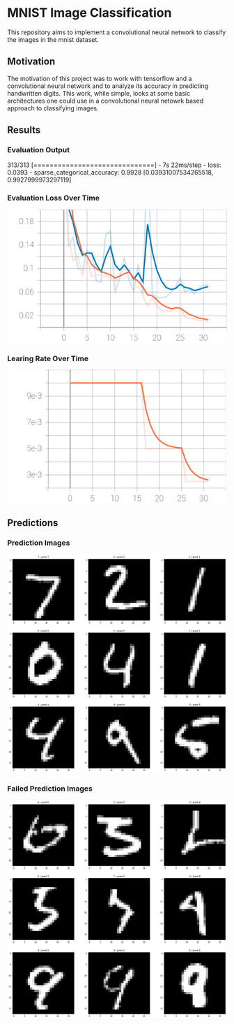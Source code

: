 # MNIST Image Classification
This repository aims to implement a convolutional neural network to classify the images in the mnist dataset.

## Motivation
The motivation of this project was to work with tensorflow and a convolutional neural network and to analyze its accuracy in predicting handwritten digits. This work, while simple, looks at some basic architectures one could use in a convolutional neural netowrk based approach to classifying images.

## Results
### Evaluation Output
313/313 [==============================] - 7s 22ms/step - loss: 0.0393 - sparse_categorical_accuracy: 0.9928
[0.03931007534265518, 0.9927999973297119]

### Evaluation Loss Over Time
![Prediction Images](/imgs/epoch_loss.svg)

### Learing Rate Over Time
![Prediction Images](/imgs/epoch_lr.svg)

## Predictions
### Prediction Images
![Prediction Images](/imgs/predictions.png)

### Failed Prediction Images
![Failed Prediction Images](/imgs/failed_predictions.png)
